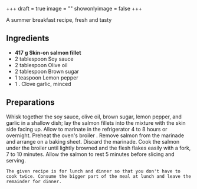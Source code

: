 +++
draft = true
image = ""
showonlyimage = false
+++

A summer breakfast recipe, fresh and tasty
<!--more-->

## Ingredients

- **417 g Skin-on salmon fillet**
- 2 tablespoon Soy sauce
- 2 tablespoon Olive oil
- 2 tablespoon Brown sugar
- 1 teaspoon Lemon pepper
- 1 . Clove garlic, minced

## Preparations

Whisk together the soy sauce, olive oil, brown sugar, lemon pepper, and garlic in a shallow dish; lay the salmon fillets into the mixture with the skin side facing up. Allow to marinate in the refrigerator 4 to 8 hours or overnight. Preheat the oven's broiler . Remove salmon from the marinade and arrange on a baking sheet. Discard the marinade. Cook the salmon under the broiler until lightly browned and the flesh flakes easily with a fork, 7 to 10 minutes. Allow the salmon to rest 5 minutes before slicing and serving.  

`The given recipe is for lunch and dinner so that you don't have to cook twice. Consume the bigger part of the meal at lunch and leave the remainder for dinner.`
